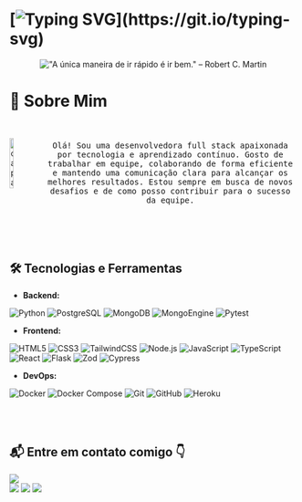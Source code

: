 
# [![Typing SVG](https://readme-typing-svg.herokuapp.com?font=Fira+Code&size=14&pause=1000&color=FFFFFF&width=435&lines=Ol%C3%A1%2C+sou+Leidejane%2C+desenvolvedora+full+stack.;Sejam+bem-vindos+ao+meu+GitHub!)](https://git.io/typing-svg)
  
<div style="order: 1; margin: 0 0 0 0; text-align: center;">
    <img src="https://readme-typing-svg.herokuapp.com?font=Sacramento&size=50&pause=1000&color=FFFFFF&center=true&multiline=true&repeat=false&width=1000&height=200&lines=+;%22A+%C3%BAnica+maneira+de+ir+r%C3%A1pido+%C3%A9+ir+bem.%22;%E2%80%93+Robert+C.+Martin." 
  alt='"A única maneira de ir rápido é ir bem." – Robert C. Martin' />
</div>


# 🎯 Sobre Mim
<div style="display: flex; align-items: center; justify-content: center; gap: 20px;">
  <img src="https://drive.google.com/thumbnail?id=1TNHM4vIetk7V7DVh9eGQIbRR-VnaAgDg" align="left"; alt="capa" width="20%"/>
  <div  align="center">

</br>
</br>
  <samp>
  Olá! Sou uma desenvolvedora full stack apaixonada por tecnologia e aprendizado contínuo. 
  Gosto de trabalhar em equipe, colaborando de forma eficiente e mantendo uma comunicação clara para alcançar os melhores resultados. 
  Estou sempre em busca de novos desafios e de como posso contribuir para o sucesso da equipe.
</samp>

  </div>
</div>
</br>
</br>
</br>
</br>

## 🛠️ Tecnologias e Ferramentas

- **Backend:**

![Python](https://img.shields.io/badge/Python-3776AB?style=for-the-badge&logo=python&logoColor=white)
![PostgreSQL](https://img.shields.io/badge/PostgreSQL-336791?style=for-the-badge&logo=postgresql&logoColor=white)
![MongoDB](https://img.shields.io/badge/MongoDB-47A248?style=for-the-badge&logo=mongodb&logoColor=white)
![MongoEngine](https://img.shields.io/badge/MongoEngine-47A248?style=for-the-badge&logo=mongodb&logoColor=white)
![Pytest](https://img.shields.io/badge/Pytest-0A9EDC?style=for-the-badge&logo=pytest&logoColor=white)

- **Frontend:**

![HTML5](https://img.shields.io/badge/HTML5-E34F26?style=for-the-badge&logo=html5&logoColor=white)
![CSS3](https://img.shields.io/badge/CSS3-1572B6?style=for-the-badge&logo=css3&logoColor=white)
![TailwindCSS](https://img.shields.io/badge/TailwindCSS-38B2AC?style=for-the-badge&logo=tailwind-css&logoColor=white)
![Node.js](https://img.shields.io/badge/Node.js-339933?style=for-the-badge&logo=nodedotjs&logoColor=white)
![JavaScript](https://img.shields.io/badge/JavaScript-F7DF1E?style=for-the-badge&logo=javascript&logoColor=black)
![TypeScript](https://img.shields.io/badge/TypeScript-3178C6?style=for-the-badge&logo=typescript&logoColor=white)
![React](https://img.shields.io/badge/React-61DAFB?style=for-the-badge&logo=react&logoColor=black)
![Flask](https://img.shields.io/badge/Flask-000000?style=for-the-badge&logo=flask&logoColor=white)
![Zod](https://img.shields.io/badge/Zod-8B5CF6?style=for-the-badge&logo=typescript&logoColor=white)
![Cypress](https://img.shields.io/badge/Cypress-17202C?style=for-the-badge&logo=cypress&logoColor=white)
- **DevOps:**

![Docker](https://img.shields.io/badge/Docker-2496ED?style=for-the-badge&logo=docker&logoColor=white)
![Docker Compose](https://img.shields.io/badge/Docker_Compose-2496ED?style=for-the-badge&logo=docker&logoColor=white)
![Git](https://img.shields.io/badge/Git-F05032?style=for-the-badge&logo=git&logoColor=white)
![GitHub](https://img.shields.io/badge/GitHub-181717?style=for-the-badge&logo=github&logoColor=white)
![Heroku](https://img.shields.io/badge/Heroku-430098?style=for-the-badge&logo=heroku&logoColor=white)
</br>
</br>
</br>
</br>

## 📬 Entre em contato comigo 👇

<a href="https://instagram.com/leidejanedarosa" target="_blank"><img src="https://img.shields.io/badge/-Instagram-%23E4405F?style=for-the-badge&logo=instagram&logoColor=white" target="_blank"></a> 	
<a href="https://discord.gg/leidejane#3704" target="_blank"><img src="https://img.shields.io/badge/Discord-7289DA?style=for-the-badge&logo=discord&logoColor=white" target="_blank"></a> 
<a href = "mailto:leidejanedarosa.81@gmail.com"><img src="https://img.shields.io/badge/-Gmail-%23333?style=for-the-badge&logo=gmail&logoColor=white" target="_blank"></a>
<a href="https://www.linkedin.com/in/leidejane-da-rosa-a98544205/" target="_blank"><img src="https://img.shields.io/badge/-LinkedIn-%230077B5?style=for-the-badge&logo=linkedin&logoColor=white" target="_blank"></a>  
